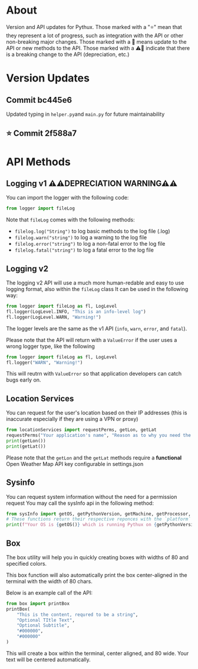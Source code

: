 # About
Version and API updates for Pythux. Those marked with a "⭐" mean that they represent a lot of progress, such as integration with the API or other non-breaking major changes.
Those marked with a 📝 means update to the API or new methods to the API.
Those marked with a ⚠📝 indicate that there is a breaking change to the API (depreciation, etc.)
# Version Updates
## Commit bc445e6
Updated typing in `helper.py`and `main.py` for future maintainability
## ⭐ Commit 2f588a7
# API Methods
## Logging v1 ⚠⚠DEPRECIATION WARNING⚠⚠
You can import the logger with the following code:
```python
from logger import fileLog
```
Note that `fileLog` comes with the following methods:
- `filelog.log("String")` to log basic methods to the log file (.log)
- `filelog.warn("string")` to log a warning to the log file
- `filelog.error("string")` to log a non-fatal error to the log file
- `filelog.fatal("string")` to log a fatal error to the log file
## Logging v2
The logging v2 API will use a much more human-redable and easy to use logging format, also within the `fileLog` class
It can be used in the following way:
```python
from logger import fileLog as fl, LogLevel
fl.logger(LogLevel.INFO, "This is an info-level log")
fl.logger(LogLevel.WARN, "Warning!")
```
The logger levels are the same as the v1 API (`info`, `warn`, `error`, and `fatal`).

Please note that the API will return with a `ValueError` if the user uses a wrong logger type, like the following
```python
from logger import fileLog as fl, LogLevel
fl.logger("WARN", "Warning!")
```
This will reutrn with `ValueError` so that application developers can catch bugs early on.

## Location Services
You can request for the user's location based on their IP addresses (this is inaccurate especially if they are using a VPN or proxy)
```python
from locationServices import requestPerms, getLon, getLat
requestPerms("Your application's name", "Reason as to why you need the data")
print(getLon())
print(getLat())
```
Please note that the `getLon` and the `getLat` methods require a **functional** Open Weather Map API key configurable in settings.json

## Sysinfo
You can request system information without the need for a permission request
You may call the sysInfo api in the following method:
```python
from sysInfo import getOS, getPythonVersion, getMachine, getProcessor, getPlatform
# These functions return their respective reponces with the `platform` package
print(f"Your OS is {getOS()} which is running Pythux on {getPythonVersion()}")
```

## Box
The box utility will help you in quickly creating boxes with widths of 80 and specified colors.

This box function will also automatically print the box center-aligned in the terminal with the width of 80 chars.

Below is an example call of the API:
```python
from box import printBox
printBox(
    "This is the content, requred to be a string",
    "Optional TItle Text",
    "Optional Subtitle",
    "#000000",
    "#000000"
)
```
This will create a box within the terminal, center aligned, and 80 wide. Your text will be centered automatically.
